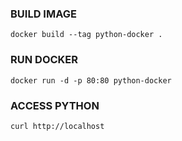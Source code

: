 ### BUILD IMAGE
```
docker build --tag python-docker .
```
### RUN DOCKER
```
docker run -d -p 80:80 python-docker
```
### ACCESS PYTHON
```
curl http://localhost
```
